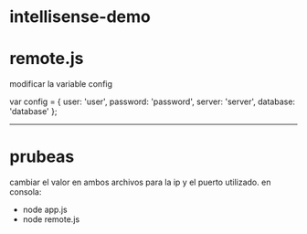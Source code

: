 # intellisense-demo

# remote.js
  modificar la variable config 
  
  var config = {
    user: 'user',
    password: 'password',
    server: 'server',
    database: 'database'
};

--- 

# prubeas
  cambiar el valor en ambos archivos para la ip y el puerto utilizado.
en consola:  

* node app.js
* node remote.js





